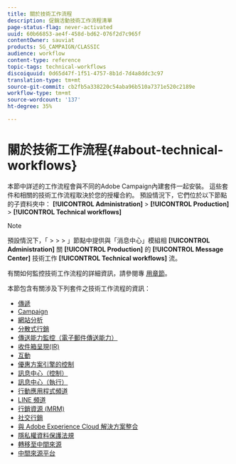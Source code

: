 ```yaml
---
title: 關於技術工作流程
description: 促銷活動技術工作流程清單
page-status-flag: never-activated
uuid: 60b66853-ae4f-458d-bd62-076f2d7c965f
contentOwner: sauviat
products: SG_CAMPAIGN/CLASSIC
audience: workflow
content-type: reference
topic-tags: technical-workflows
discoiquuid: 0d65d47f-1f51-4757-8b1d-7d4a8ddc3c97
translation-type: tm+mt
source-git-commit: cb2fb5a338220c54aba96b510a7371e520c2189e
workflow-type: tm+mt
source-wordcount: '137'
ht-degree: 35%

---
```



# 關於技術工作流程{#about-technical-workflows}

本節中詳述的工作流程會與不同的Adobe Campaign內建套件一起安裝。 這些套件和相關的技術工作流程取決於您的授權合約。 預設情況下，它們位於以下節點的子資料夾中： **[!UICONTROL Administration]** > **[!UICONTROL Production]** > **[!UICONTROL Technical workflows]**

>[!NOTE]
>
>預設情況下，「 > > > 」節點中提供與「消息中心」模組相 **[!UICONTROL Administration]** 關 **[!UICONTROL Production]** 的 **[!UICONTROL Message Center]** 技術工作 **[!UICONTROL Technical workflows]** 流。

有關如何監控技術工作流程的詳細資訊，請參閱專 [用章節](../../workflow/using/monitoring-technical-workflows.md)。

本節包含有關涉及下列套件之技術工作流程的資訊：

* [傳遞](../../workflow/using/deliveries.md)
* [Campaign](../../workflow/using/campaign.md)
* [網站分析](../../workflow/using/web-analytics.md)
* [分散式行銷](../../workflow/using/distributed-marketing.md)
* [傳送能力監控（電子郵件傳送能力）](../../workflow/using/email-deliverability.md)
* [收件箱呈現(IR)](../../workflow/using/inbox-rendering.md)
* [互動](../../workflow/using/interaction.md)
* [優惠方案引擎的控制](../../workflow/using/control-of-offer-engine.md)
* [訊息中心（控制）](../../workflow/using/message-center--control-.md)
* [訊息中心（執行）](../../workflow/using/message-center--execution-.md)
* [行動應用程式頻道](../../workflow/using/mobile-app-channel.md)
* [LINE 頻道](../../workflow/using/line-channel.md)
* [行銷資源 (MRM)](../../workflow/using/marketing-resources--mrm-.md)
* [社交行銷](../../workflow/using/social-marketing.md)
* [與 Adobe Experience Cloud 解決方案整合](../../workflow/using/integrations-with-adobe-experience-cloud-solutions.md)
* [隱私權資料保護法規](../../workflow/using/general-data-protection-regulation--gdpr-.md)
* [轉移至中間來源](../../workflow/using/transfer-to-mid-sourcing.md)
* [中間來源平台](../../workflow/using/mid-sourcing-platform.md)
